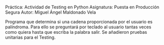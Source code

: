 Práctica: Actividad de Testing en Python
Asignatura: Puesta en Producción Segura
Autor: Miguel Ángel Maldonado Vela

Programa que determina si una cadena proporcionada por el usuario es palíndroma. 
Para ello se preguntará por teclado al usuario tantas veces como quiera hasta 
que escriba la palabra salir.
Se añadieron pruebas unitarias para el Testing.
